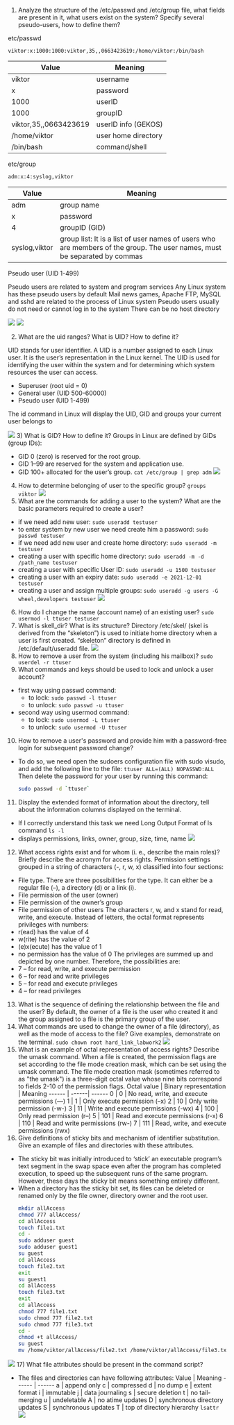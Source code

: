 1) Analyze the structure of the /etc/passwd and /etc/group file, what fields are present in it, what users exist on the system? Specify several pseudo-users, how to define them?

etc/passwd

`viktor:x:1000:1000:viktor,35,,0663423619:/home/viktor:/bin/bash`
 
 Value | Meaning
 ------ | ------
 viktor | username 
 x | password 
 1000 | userID 
 1000 | groupID 
 viktor,35,,0663423619 | userID info (GEKOS) 
 /home/viktor | user home directory 
 /bin/bash | command/shell 

etc/group

`adm:x:4:syslog,viktor`

 Value | Meaning
 ------ | ------
 adm | group name
 x | password
 4 | groupID (GID)
 syslog,viktor | group list: It is a list of user names of users who are members of the group. The user names, must be separated by commas

Pseudo user (UID 1-499)

Pseudo users are related to system and program services
    Any Linux system has these pseudo users by default
    Mail news games, Apache FTP, MySQL and sshd are related to the process of Linux system
    Pseudo users usually do not need or cannot log in to the system
    There can be no host directory

![](https://raw.githubusercontent.com/ViktorMarhitich/DevOps_online_Dnipro_2021Q4/main/m5/task_5.2/images/etc_passwd.png)
![](https://raw.githubusercontent.com/ViktorMarhitich/DevOps_online_Dnipro_2021Q4/main/m5/task_5.2/images/etc_group.png)

2) What are the uid ranges? What is UID? How to define it?

UID stands for user identifier. A UID is a number assigned to each Linux user. It is the user’s representation in the Linux kernel. The UID is used for identifying the user within the system and for determining which system resources the user can access.

- Superuser (root uid = 0)
- General user (UID 500-60000)
- Pseudo user (UID 1-499)

The id command in Linux will display the UID, GID and groups your current user belongs to

![](https://raw.githubusercontent.com/ViktorMarhitich/DevOps_online_Dnipro_2021Q4/main/m5/task_5.2/images/id.png)
3) What is GID? How to define it?
Groups in Linux are defined by GIDs (group IDs):
- GID 0 (zero) is reserved for the root group.
- GID 1–99 are reserved for the system and application use.
- GID 100+ allocated for the user’s group.
    `cat /etc/group | grep adm`
![](https://raw.githubusercontent.com/ViktorMarhitich/DevOps_online_Dnipro_2021Q4/main/m5/task_5.2/images/group_find.png)
4) How to determine belonging of user to the specific group? 
   `groups viktor`
![](https://raw.githubusercontent.com/ViktorMarhitich/DevOps_online_Dnipro_2021Q4/main/m5/task_5.2/images/groups_viktor.png)
5) What are the commands for adding a user to the system? What are the basic parameters required to create a user?
- if we need add new user:
   `sudo useradd testuser`
- to enter system by new user we need create him a password:
   `sudo passwd testuser`
- if we need add new user and create home directory:
   `sudo useradd -m testuser`
- creating a user with specific home directory:
   `sudo useradd -m -d /path_name testuser`
- creating a user with specific User ID:
   `sudo useradd -u 1500 testuser`
- creating a user with an expiry date:
   `sudo useradd -e 2021-12-01 testuser`
- creating a user and assign multiple groups:
   `sudo useradd -g users -G wheel,developers testuser`
![](https://raw.githubusercontent.com/ViktorMarhitich/DevOps_online_Dnipro_2021Q4/main/m5/task_5.2/images/useradd.png)
6) How do I change the name (account name) of an existing user?
   `sudo usermod -l ttuser testuser`
7) What is skell_dir? What is its structure?
Directory /etc/skel/ (skel is derived from the “skeleton”) is used to initiate home directory when a user is first created. “skeleton” directory is defined in /etc/default/useradd file.
![](https://raw.githubusercontent.com/ViktorMarhitich/DevOps_online_Dnipro_2021Q4/main/m5/task_5.2/images/skel.png)
8) How to remove a user from the system (including his mailbox)?
   `sudo userdel -r ttuser`
9) What commands and keys should be used to lock and unlock a user account?
- first way using passwd command:
    - to lock:
       `sudo passwd -l ttuser`
    - to unlock:
       `sudo passwd -u ttuser`
- second way using usermod command:
    - to lock:
       `sudo usermod -L ttuser`
    - to unlock:
       `sudo usermod -U ttuser`
10) How to remove a user's password and provide him with a password-free login for subsequent password change?
- To do so, we need open the sudoers configuration file with sudo visudo, and add the following line to the file:
    `ttuser ALL=(ALL) NOPASSWD:ALL`
Then delete the password for your user by running this command:
    ```sh
    sudo passwd -d `ttuser`
    ```
11) Display the extended format of information about the directory, tell about the information columns displayed on the terminal.
- If I correctly understand this task we need Long Output Format of ls command
    `ls -l`
- displays permissions, links, owner, group, size, time, name
![](https://raw.githubusercontent.com/ViktorMarhitich/DevOps_online_Dnipro_2021Q4/main/m5/task_5.2/images/extend.png)
12) What access rights exist and for whom (i. e., describe the main roles)? Briefly describe the acronym for access rights.
Permission settings grouped in a string of characters (-, r, w, x) classified into four sections:
- File type. There are three possibilities for the type. It can either be a regular file (–), a directory (d) or a link (i).
- File permission of the user (owner)
- File permission of the owner’s group
- File permission of other users
The characters r, w, and x stand for read, write, and execute.
Instead of letters, the octal format represents privileges with numbers:
- r(ead) has the value of 4
- w(rite) has the value of 2
- (e)x(ecute) has the value of 1
- no permission has the value of 0
The privileges are summed up and depicted by one number. Therefore, the possibilities are:
- 7 – for read, write, and execute permission
- 6 – for read and write privileges
- 5 – for read and execute privileges
- 4 – for read privileges
13) What is the sequence of defining the relationship between the file and the user?
By default, the owner of a file is the user who created it and the group assigned to a file is the primary group of the user. 
14) What commands are used to change the owner of a file (directory), as well as the mode of access to the file? Give examples, demonstrate on the terminal.
   `sudo chown root hard_link_labwork2`
![](https://raw.githubusercontent.com/ViktorMarhitich/DevOps_online_Dnipro_2021Q4/main/m5/task_5.2/images/chown.png)
15) What is an example of octal representation of access rights? Describe the umask command.
When a file is created, the permission flags are set according to the file mode creation mask, which can be set using the umask command. The file mode creation mask (sometimes referred to as "the umask") is a three-digit octal value whose nine bits correspond to fields 2-10 of the permission flags. 
 Octal value | Binary representation | Meaning 
 ------ | ------| ------
 0 | 0 | No read, write, and execute permissions (—)
 1 | 1 | Only execute permission (–x)
 2 | 10 | Only write permission (-w-)
 3 | 11 | Write and execute permissions (-wx)
 4 | 100	| Only read permission (r–)
 5 | 101 | Read and execute permissions (r-x)
 6 | 110 | Read and write permissions (rw-)
 7 | 111 | Read, write, and execute permissions (rwx)
16) Give definitions of sticky bits and mechanism of identifier substitution. Give an example of files and directories with these attributes.
- The sticky bit was initially introduced to ‘stick’ an executable program’s text segment in the swap space even after the program has completed execution, to speed up the subsequent runs of the same program. However, these days the sticky bit means something entirely different.
- When a directory has the sticky bit set, its files can be deleted or renamed only by the file owner, directory owner and the root user.
    ```sh
    mkdir allAccess
    chmod 777 allAccess/
    cd allAccess
    touch file1.txt
    cd -
    sudo adduser guest
    sudo adduser guest1
    su guest
    cd allAccess
    touch file2.txt
    exit
    su guest1
    cd allAccess
    touch file3.txt
    exit
    cd allAccess
    chmod 777 file1.txt
    sudo chmod 777 file2.txt
    sudo chmod 777 file3.txt
    cd -
    chmod +t allAccess/
    su guest
    mv /home/viktor/allAccess/file2.txt /home/viktor/allAccess/file3.txt
    ```
![](https://raw.githubusercontent.com/ViktorMarhitich/DevOps_online_Dnipro_2021Q4/main/m5/task_5.2/images/bity_stick.png)
17) What file attributes should be present in the command script?
- The files and directories can have following attributes:
 Value | Meaning
 ------ | ------
 a | append only
 c | compressed
 d | no dump
 e | extent format
 i | immutable
 j | data journaling
 s | secure deletion
 t | no tail-merging
 u | undeletable
 A | no atime updates
 D | synchronous directory updates
 S | synchronous updates
 T | top of directory hierarchy
    `lsattr`
![](https://raw.githubusercontent.com/ViktorMarhitich/DevOps_online_Dnipro_2021Q4/main/m5/task_5.2/images/attributes.png)